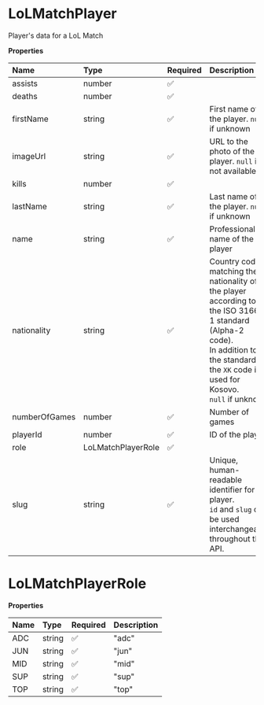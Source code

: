 # LoLMatchPlayer

Player's data for a LoL Match

**Properties**

| Name          | Type               | Required | Description                                                                                                                                                                                         |
| :------------ | :----------------- | :------- | :-------------------------------------------------------------------------------------------------------------------------------------------------------------------------------------------------- |
| assists       | number             | ✅       |                                                                                                                                                                                                     |
| deaths        | number             | ✅       |                                                                                                                                                                                                     |
| firstName     | string             | ✅       | First name of the player. `null` if unknown                                                                                                                                                         |
| imageUrl      | string             | ✅       | URL to the photo of the player. `null` if not available.                                                                                                                                            |
| kills         | number             | ✅       |                                                                                                                                                                                                     |
| lastName      | string             | ✅       | Last name of the player. `null` if unknown                                                                                                                                                          |
| name          | string             | ✅       | Professional name of the player                                                                                                                                                                     |
| nationality   | string             | ✅       | Country code matching the nationality of the player according to the ISO 3166-1 standard (Alpha-2 code). <br/>In addition to the standard, the `XK` code is used for Kosovo. <br/>`null` if unknown |
| numberOfGames | number             | ✅       | Number of games                                                                                                                                                                                     |
| playerId      | number             | ✅       | ID of the player                                                                                                                                                                                    |
| role          | LoLMatchPlayerRole | ✅       |                                                                                                                                                                                                     |
| slug          | string             | ✅       | Unique, human-readable identifier for the player. <br/>`id` and `slug` can be used interchangeably throughout the API.                                                                              |

# LoLMatchPlayerRole

**Properties**

| Name | Type   | Required | Description |
| :--- | :----- | :------- | :---------- |
| ADC  | string | ✅       | "adc"       |
| JUN  | string | ✅       | "jun"       |
| MID  | string | ✅       | "mid"       |
| SUP  | string | ✅       | "sup"       |
| TOP  | string | ✅       | "top"       |

<!-- This file was generated by liblab | https://liblab.com/ -->
